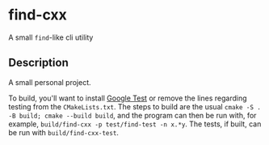 # find-cxx
A small `find`-like cli utility

## Description
A small personal project.

To build, you'll want to install [Google Test](https://google.github.io/googletest/) or remove the lines regarding testing from the `CMakeLists.txt`. 
The steps to build are the usual `cmake -S . -B build; cmake --build build`, and the program can then be run with, for example, `build/find-cxx -p test/find-test -n x.*y`.
The tests, if built, can be run with `build/find-cxx-test`.
